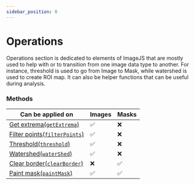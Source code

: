```yaml
---
sidebar_position: 0
---
```


# Operations

Operations section is dedicated to elements of ImageJS that are mostly used to help with or to transition from one image data type to another.
For instance, threshold is used to go from Image to Mask, while watershed is used to create ROI map. It can also be helper functions that can be useful during analysis.

### Methods

| Can be applied on                                                                   | Images   | Masks    |
| ----------------------------------------------------------------------------------- | -------- | -------- |
| [Get extrema(`getExtrema`)](./get-extrema.md 'internal link on getExtrema')         | &#9989;  | &#10060; |
| [Filter points(`filterPoints`)](./remove-points.md 'internal link on filterPoints') | &#9989;  | &#10060; |
| [Threshold(`threshold`)](./threshold.mdx 'internal link on threshold')              | &#9989;  | &#10060; |
| [Watershed(`waterShed`)](./watershed.md 'internal link on watershed')               | &#9989;  | &#10060; |
| [Clear border(`clearBorder`)](./clear-border.md 'internal link on clear border')    | &#10060; | &#9989;  |
| [Paint mask(`paintMask`)](./paint-mask.md 'internal link on paint mask')            | &#9989;  | &#9989;  |
